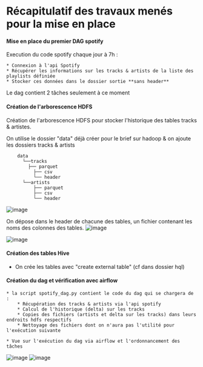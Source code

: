 
# Récapitulatif des travaux menés pour la mise en place 



#### Mise en place du premier DAG spotify

Execution du code spotify chaque jour à 7h :

	* Connexion à l'api Spotify
	* Récupérer les informations sur les tracks & artists de la liste des playlists définiée
	* Stocker ces données dans le dossier sortie **sans header**
	
Le dag contient 2 tâches seulement à ce moment

#### Création de l'arborescence HDFS

Création de l'arborescence HDFS pour stocker l'historique des tables tracks & artistes.

On utilise le dossier "data"  déjà créer pour le brief sur hadoop & on ajoute les dossiers tracks & artists

		data 
		  └──tracks
			├── parquet
			  ├── csv
			  └── header
		  └──artists
			  ├── parquet
			  ├── csv
			  └── header
			  
![image](https://user-images.githubusercontent.com/45198860/195827848-e2b6e859-e981-4c4c-aff8-2c4a47a57bc1.png)

On dépose dans le header de chacune des tables, un fichier contenant les noms des colonnes des tables. 
![image](https://user-images.githubusercontent.com/45198860/195828170-d5316c84-c826-4095-844c-1e1c35babf71.png)

![image](https://user-images.githubusercontent.com/45198860/195828524-65710a69-d298-4431-bfa0-b24e1049bacb.png)

#### Création des tables Hive

* On crée les tables avec "create external table" (cf dans dossier hql)

#### Création du dag et vérification avec airflow

	* la script spotify_dag.py contient le code du dag qui se chargera de :
		* Récupération des tracks & artists via l'api spotify
		* Calcul de l'historique (delta) sur les tracks
		* Copies des fichiers (artists et delta sur les tracks) dans leurs endroits hdfs respectifs
		* Nettoyage des fichiers dont on n'aura pas l'utilité pour l'exécution suivante
		
	* Vue sur l'exécution du dag via airflow et l'ordonnancement des tâches

![image](https://user-images.githubusercontent.com/45198860/197410218-5790d6b1-d952-40e2-a84c-494ab1b2455b.png)
![image](https://user-images.githubusercontent.com/45198860/197410259-a62b7533-8558-46d5-9a29-f25f58351ae4.png)




